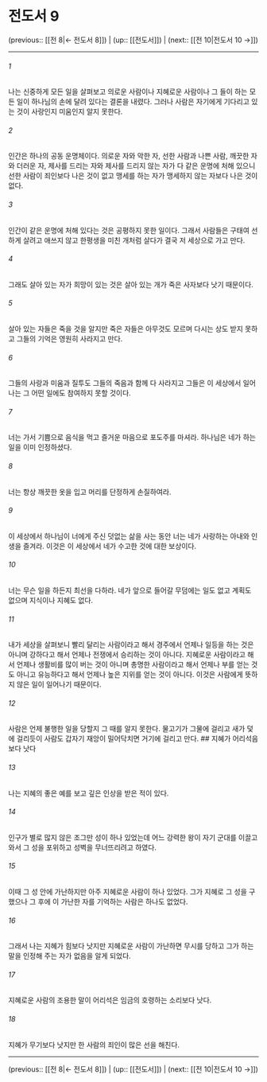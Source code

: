# 전도서 9

(previous:: [[전 8|← 전도서 8]]) | (up:: [[전도서]]) | (next:: [[전 10|전도서 10 →]])

***




###### 1 

나는 신중하게 모든 일을 살펴보고 의로운 사람이나 지혜로운 사람이나 그 들이 하는 모든 일이 하나님의 손에 달려 있다는 결론을 내렸다. 그러나 사람은 자기에게 기다리고 있는 것이 사랑인지 미움인지 알지 못한다. 



###### 2 

인간은 하나의 공동 운명체이다. 의로운 자와 악한 자, 선한 사람과 나쁜 사람, 깨끗한 자와 더러운 자, 제사를 드리는 자와 제사를 드리지 않는 자가 다 같은 운명에 처해 있으니 선한 사람이 죄인보다 나은 것이 없고 맹세를 하는 자가 맹세하지 않는 자보다 나은 것이 없다. 



###### 3 

인간이 같은 운명에 처해 있다는 것은 공평하지 못한 일이다. 그래서 사람들은 구태여 선하게 살려고 애쓰지 않고 한평생을 미친 개처럼 살다가 결국 저 세상으로 가고 만다. 



###### 4 

그래도 살아 있는 자가 희망이 있는 것은 살아 있는 개가 죽은 사자보다 낫기 때문이다. 



###### 5 

살아 있는 자들은 죽을 것을 알지만 죽은 자들은 아무것도 모르며 다시는 상도 받지 못하고 그들의 기억은 영원히 사라지고 만다. 



###### 6 

그들의 사랑과 미움과 질투도 그들의 죽음과 함께 다 사라지고 그들은 이 세상에서 일어나는 그 어떤 일에도 참여하지 못할 것이다. 



###### 7 

너는 가서 기쁨으로 음식을 먹고 즐거운 마음으로 포도주를 마셔라. 하나님은 네가 하는 일을 이미 인정하셨다. 



###### 8 

너는 항상 깨끗한 옷을 입고 머리를 단정하게 손질하여라. 



###### 9 

이 세상에서 하나님이 너에게 주신 덧없는 삶을 사는 동안 너는 네가 사랑하는 아내와 인생을 즐겨라. 이것은 이 세상에서 네가 수고한 것에 대한 보상이다. 



###### 10 

너는 무슨 일을 하든지 최선을 다하라. 네가 앞으로 들어갈 무덤에는 일도 없고 계획도 없으며 지식이나 지혜도 없다. 



###### 11 

내가 세상을 살펴보니 빨리 달리는 사람이라고 해서 경주에서 언제나 일등을 하는 것은 아니며 강하다고 해서 언제나 전쟁에서 승리하는 것이 아니다. 지혜로운 사람이라고 해서 언제나 생활비를 많이 버는 것이 아니며 총명한 사람이라고 해서 언제나 부를 얻는 것도 아니고 유능하다고 해서 언제나 높은 지위를 얻는 것이 아니다. 이것은 사람에게 뜻하지 않은 일이 일어나기 때문이다. 



###### 12 

사람은 언제 불행한 일을 당할지 그 때를 알지 못한다. 물고기가 그물에 걸리고 새가 덫에 걸리듯이 사람도 갑자기 재앙이 밀어닥치면 거기에 걸리고 만다. ## 지혜가 어리석음보다 낫다 



###### 13 

나는 지혜의 좋은 예를 보고 깊은 인상을 받은 적이 있다. 



###### 14 

인구가 별로 많지 않은 조그만 성이 하나 있었는데 어느 강력한 왕이 자기 군대를 이끌고 와서 그 성을 포위하고 성벽을 무너뜨리려고 하였다. 



###### 15 

이때 그 성 안에 가난하지만 아주 지혜로운 사람이 하나 있었다. 그가 지혜로 그 성을 구했으나 그 후에 이 가난한 자를 기억하는 사람은 하나도 없었다. 



###### 16 

그래서 나는 지혜가 힘보다 낫지만 지혜로운 사람이 가난하면 무시를 당하고 그가 하는 말을 인정해 주는 자가 없음을 알게 되었다. 



###### 17 

지혜로운 사람의 조용한 말이 어리석은 임금의 호령하는 소리보다 낫다. 



###### 18 

지혜가 무기보다 낫지만 한 사람의 죄인이 많은 선을 해친다.

***

(previous:: [[전 8|← 전도서 8]]) | (up:: [[전도서]]) | (next:: [[전 10|전도서 10 →]])
